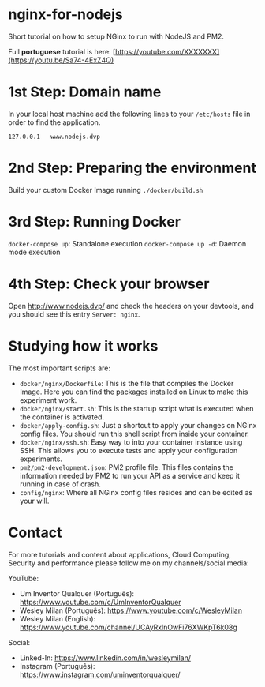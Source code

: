 # nginx-for-nodejs
Short tutorial on how to setup NGinx to run with NodeJS and PM2.

Full **portuguese** tutorial is here: [https://youtube.com/XXXXXXX](https://youtu.be/Sa74-4ExZ4Q)

# 1st Step: Domain name
In your local host machine add the following lines to your `/etc/hosts` file in order to find the application.
```
127.0.0.1   www.nodejs.dvp
```

# 2nd Step: Preparing the environment
Build your custom Docker Image running `./docker/build.sh` 

# 3rd Step: Running Docker
`docker-compose up`: Standalone execution
`docker-compose up -d`: Daemon mode execution

# 4th Step: Check your browser
Open http://www.nodejs.dvp/ and check the headers on your devtools, and you should see this entry `Server: nginx`.

# Studying how it works
The most important scripts are:
- `docker/nginx/Dockerfile`: This is the file that compiles the Docker Image. Here you can find the packages installed on Linux to make
this experiment work.
- `docker/nginx/start.sh`: This is the startup script what is executed when the container is activated.
- `docker/apply-config.sh`: Just a shortcut to apply your changes on NGinx config files. You should run this shell script 
from inside your container.
- `docker/nginx/ssh.sh`: Easy way to into your container instance using SSH. This allows you to execute tests and apply 
your configuration experiments.
- `pm2/pm2-development.json`: PM2 profile file. This files contains the information needed by PM2 to run your API as a 
service and keep it running in case of crash.
- `config/nginx`: Where all NGinx config files resides and can be edited as your will.

# Contact

For more tutorials and content about applications, Cloud Computing, Security and performance please follow me on my 
channels/social media:

YouTube:
- Um Inventor Qualquer (Português): https://www.youtube.com/c/UmInventorQualquer
- Wesley Milan (Português): https://www.youtube.com/c/WesleyMilan
- Wesley Milan (English): https://www.youtube.com/channel/UCAyRxlnOwFi76XWKpT6k08g

Social:
- Linked-In: https://www.linkedin.com/in/wesleymilan/
- Instagram (Português): https://www.instagram.com/uminventorqualquer/
